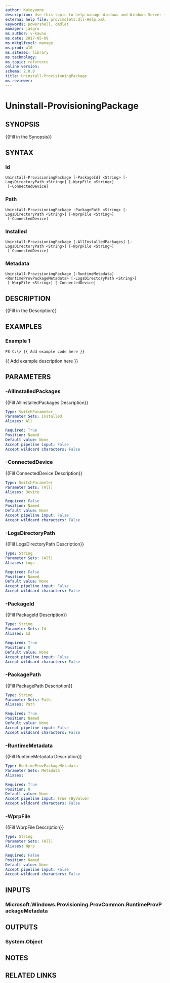 ```yaml
---
author: Kateyanne
description: Use this topic to help manage Windows and Windows Server technologies with Windows PowerShell.
external help file: provcmdlets.dll-Help.xml
keywords: powershell, cmdlet
manager: jasgro
ms.author: v-kaunu
ms.date: 2017-05-09
ms.mktglfcycl: manage
ms.prod: w10
ms.sitesec: library
ms.technology: 
ms.topic: reference
online version: 
schema: 2.0.0
title: Uninstall-ProvisioningPackage
ms.reviewer:
---
```


# Uninstall-ProvisioningPackage

## SYNOPSIS
{{Fill in the Synopsis}}

## SYNTAX

### Id
```
Uninstall-ProvisioningPackage [-PackageId] <String> [-LogsDirectoryPath <String>] [-WprpFile <String>]
 [-ConnectedDevice]
```

### Path
```
Uninstall-ProvisioningPackage -PackagePath <String> [-LogsDirectoryPath <String>] [-WprpFile <String>]
 [-ConnectedDevice]
```

### Installed
```
Uninstall-ProvisioningPackage [-AllInstalledPackages] [-LogsDirectoryPath <String>] [-WprpFile <String>]
 [-ConnectedDevice]
```

### Metadata
```
Uninstall-ProvisioningPackage [-RuntimeMetadata] <RuntimeProvPackageMetadata> [-LogsDirectoryPath <String>]
 [-WprpFile <String>] [-ConnectedDevice]
```

## DESCRIPTION
{{Fill in the Description}}

## EXAMPLES

### Example 1
```
PS C:\> {{ Add example code here }}
```

{{ Add example description here }}

## PARAMETERS

### -AllInstalledPackages
{{Fill AllInstalledPackages Description}}

```yaml
Type: SwitchParameter
Parameter Sets: Installed
Aliases: All

Required: True
Position: Named
Default value: None
Accept pipeline input: False
Accept wildcard characters: False
```

### -ConnectedDevice
{{Fill ConnectedDevice Description}}

```yaml
Type: SwitchParameter
Parameter Sets: (All)
Aliases: Device

Required: False
Position: Named
Default value: None
Accept pipeline input: False
Accept wildcard characters: False
```

### -LogsDirectoryPath
{{Fill LogsDirectoryPath Description}}

```yaml
Type: String
Parameter Sets: (All)
Aliases: Logs

Required: False
Position: Named
Default value: None
Accept pipeline input: False
Accept wildcard characters: False
```

### -PackageId
{{Fill PackageId Description}}

```yaml
Type: String
Parameter Sets: Id
Aliases: Id

Required: True
Position: 0
Default value: None
Accept pipeline input: False
Accept wildcard characters: False
```

### -PackagePath
{{Fill PackagePath Description}}

```yaml
Type: String
Parameter Sets: Path
Aliases: Path

Required: True
Position: Named
Default value: None
Accept pipeline input: False
Accept wildcard characters: False
```

### -RuntimeMetadata
{{Fill RuntimeMetadata Description}}

```yaml
Type: RuntimeProvPackageMetadata
Parameter Sets: Metadata
Aliases: 

Required: True
Position: 0
Default value: None
Accept pipeline input: True (ByValue)
Accept wildcard characters: False
```

### -WprpFile
{{Fill WprpFile Description}}

```yaml
Type: String
Parameter Sets: (All)
Aliases: Wprp

Required: False
Position: Named
Default value: None
Accept pipeline input: False
Accept wildcard characters: False
```

## INPUTS

### Microsoft.Windows.Provisioning.ProvCommon.RuntimeProvPackageMetadata


## OUTPUTS

### System.Object

## NOTES

## RELATED LINKS

